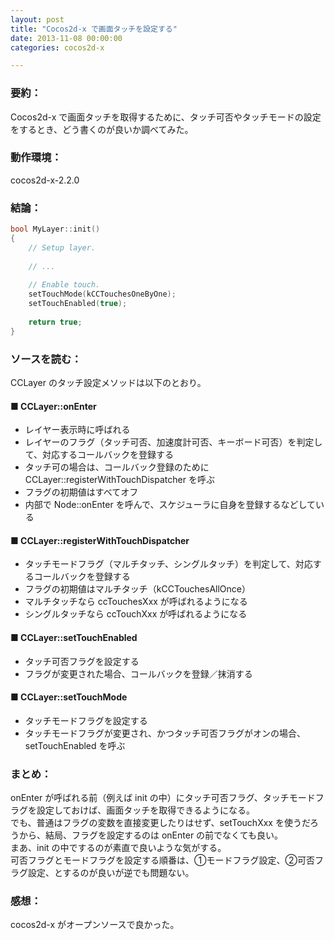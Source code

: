 ```yaml
---
layout: post
title: "Cocos2d-x で画面タッチを設定する"
date: 2013-11-08 00:00:00
categories: cocos2d-x

---
```


### 要約：

Cocos2d-x で画面タッチを取得するために、タッチ可否やタッチモードの設定をするとき、どう書くのが良いか調べてみた。

### 動作環境：
cocos2d-x-2.2.0

### 結論：

```cpp
bool MyLayer::init()
{
    // Setup layer.
    
    // ...
    
    // Enable touch.
    setTouchMode(kCCTouchesOneByOne);
    setTouchEnabled(true);
    
    return true;
}
```

### ソースを読む：

CCLayer のタッチ設定メソッドは以下のとおり。

#### ■ CCLayer::onEnter
- レイヤー表示時に呼ばれる
- レイヤーのフラグ（タッチ可否、加速度計可否、キーボード可否）を判定して、対応するコールバックを登録する
- タッチ可の場合は、コールバック登録のために CCLayer::registerWithTouchDispatcher を呼ぶ
- フラグの初期値はすべてオフ
- 内部で Node::onEnter を呼んで、スケジューラに自身を登録するなどしている

#### ■ CCLayer::registerWithTouchDispatcher
- タッチモードフラグ（マルチタッチ、シングルタッチ）を判定して、対応するコールバックを登録する
- フラグの初期値はマルチタッチ（kCCTouchesAllOnce）
- マルチタッチなら ccTouchesXxx が呼ばれるようになる
- シングルタッチなら ccTouchXxx が呼ばれるようになる

#### ■ CCLayer::setTouchEnabled
- タッチ可否フラグを設定する
- フラグが変更された場合、コールバックを登録／抹消する

#### ■ CCLayer::setTouchMode
- タッチモードフラグを設定する
- タッチモードフラグが変更され、かつタッチ可否フラグがオンの場合、setTouchEnabled を呼ぶ

### まとめ：
onEnter が呼ばれる前（例えば init の中）にタッチ可否フラグ、タッチモードフラグを設定しておけば、画面タッチを取得できるようになる。  
でも、普通はフラグの変数を直接変更したりはせず、setTouchXxx を使うだろうから、結局、フラグを設定するのは onEnter の前でなくても良い。  
まあ、init の中でするのが素直で良いような気がする。  
可否フラグとモードフラグを設定する順番は、①モードフラグ設定、②可否フラグ設定、とするのが良いが逆でも問題ない。  

### 感想：
cocos2d-x がオープンソースで良かった。